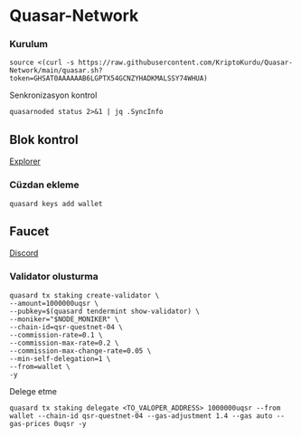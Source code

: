 # Quasar-Network


### Kurulum

```
source <(curl -s https://raw.githubusercontent.com/KriptoKurdu/Quasar-Network/main/quasar.sh?token=GHSAT0AAAAAAB6LGPTX54GCNZYHADKMALSSY74WHUA)
```



Senkronizasyon kontrol
```
quasarnoded status 2>&1 | jq .SyncInfo
```
## Blok kontrol

[Explorer](https://testnet.ping.pub/quasar)


### Cüzdan ekleme

```
quasard keys add wallet
```
## Faucet

[Discord](https://discord.gg/quasarfi)

### Validator olusturma
```
quasard tx staking create-validator \
--amount=1000000uqsr \
--pubkey=$(quasard tendermint show-validator) \
--moniker="$NODE_MONIKER" \
--chain-id=qsr-questnet-04 \
--commission-rate=0.1 \
--commission-max-rate=0.2 \
--commission-max-change-rate=0.05 \
--min-self-delegation=1 \
--from=wallet \
-y
  ```
Delege etme    
 ```   
quasard tx staking delegate <TO_VALOPER_ADDRESS> 1000000uqsr --from wallet --chain-id qsr-questnet-04 --gas-adjustment 1.4 --gas auto --gas-prices 0uqsr -y    
    
   ``` 


